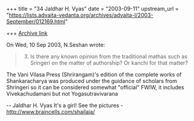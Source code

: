 +++
title = "34 Jaldhar H. Vyas"
date = "2003-09-11"
upstream_url = "https://lists.advaita-vedanta.org/archives/advaita-l/2003-September/012169.html"

+++
[Archive link](https://lists.advaita-vedanta.org/archives/advaita-l/2003-September/012169.html)

On Wed, 10 Sep 2003, N.Seshan wrote:

> 3) Is there any known opinion from the traditional mathas such as Sringeri
> on the matter of authorship? Or kanchi for that matter?
>

The Vani Vilasa Press (Shrirangam)'s edition of the complete works of
Shankaracharya was produced under the guidance of scholars from Shringeri
so it can be considered somewhat "official"  FWIW, it includes
Vivekachudamani but not Yogasutravivarana

-- 
Jaldhar H. Vyas <jaldhar at braincells.com>
It's a girl! See the pictures - http://www.braincells.com/shailaja/

